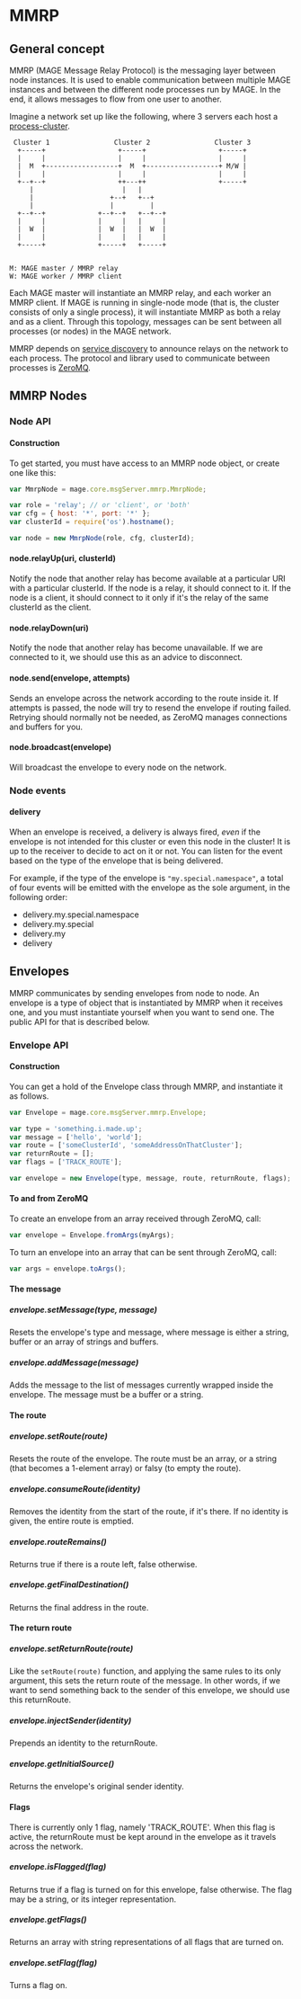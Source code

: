 # MMRP

## General concept

MMRP (MAGE Message Relay Protocol) is the messaging layer between node instances. It is used to
enable communication between multiple MAGE instances and between the different node processes run by
MAGE. In the end, it allows messages to flow from one user to another.

Imagine a network set up like the following, where 3 servers each host a
[process-cluster](http://nodejs.org/docs/latest/api/cluster.html).

```
 Cluster 1                Cluster 2                Cluster 3
  +-----+                  +-----+                  +-----+
  |     |                  |     |                  |     |
  |  M  +------------------+  M  +------------------+ M/W |
  |     |                  |     |                  |     |
  +--+--+                  ++---++                  +-----+
     |                      |   |
     |                   +--+   +--+
     |                   |         |
  +--+--+             +--+--+   +--+--+
  |     |             |     |   |     |
  |  W  |             |  W  |   |  W  |
  |     |             |     |   |     |
  +-----+             +-----+   +-----+


M: MAGE master / MMRP relay
W: MAGE worker / MMRP client
```

Each MAGE master will instantiate an MMRP relay, and each worker an MMRP client. If MAGE is running
in single-node mode (that is, the cluster consists of only a single process), it will instantiate
MMRP as both a relay and as a client. Through this topology, messages can be sent between all
processes (or nodes) in the MAGE network.

MMRP depends on [service discovery](../../serviceDiscovery/Readme.md) to announce relays on the
network to each process. The protocol and library used to communicate between processes is
[ZeroMQ](http://zeromq.org/).


## MMRP Nodes

### Node API

#### Construction

To get started, you must have access to an MMRP node object, or create one like this:

```js
var MmrpNode = mage.core.msgServer.mmrp.MmrpNode;

var role = 'relay'; // or 'client', or 'both'
var cfg = { host: '*', port: '*' };
var clusterId = require('os').hostname();

var node = new MmrpNode(role, cfg, clusterId);
```

#### node.relayUp(uri, clusterId)

Notify the node that another relay has become available at a particular URI with a particular
clusterId. If the node is a relay, it should connect to it. If the node is a client, it should
connect to it only if it's the relay of the same clusterId as the client.

#### node.relayDown(uri)

Notify the node that another relay has become unavailable. If we are connected to it, we should use
this as an advice to disconnect.

#### node.send(envelope, attempts)

Sends an envelope across the network according to the route inside it. If attempts is passed, the
node will try to resend the envelope if routing failed. Retrying should normally not be needed, as
ZeroMQ manages connections and buffers for you.

#### node.broadcast(envelope)

Will broadcast the envelope to every node on the network.


### Node events

#### delivery

When an envelope is received, a delivery is always fired, *even* if the envelope is not intended for
this cluster or even this node in the cluster! It is up to the receiver to decide to act on it or
not. You can listen for the event based on the type of the envelope that is being delivered.

For example, if the type of the envelope is `"my.special.namespace"`, a total of four events will
be emitted with the envelope as the sole argument, in the following order:

- delivery.my.special.namespace
- delivery.my.special
- delivery.my
- delivery


## Envelopes

MMRP communicates by sending envelopes from node to node. An envelope is a type of object that is
instantiated by MMRP when it receives one, and you must instantiate yourself when you want to send
one. The public API for that is described below.


### Envelope API

#### Construction

You can get a hold of the Envelope class through MMRP, and instantiate it as follows.

```js
var Envelope = mage.core.msgServer.mmrp.Envelope;

var type = 'something.i.made.up';
var message = ['hello', 'world'];
var route = ['someClusterId', 'someAddressOnThatCluster'];
var returnRoute = [];
var flags = ['TRACK_ROUTE'];

var envelope = new Envelope(type, message, route, returnRoute, flags);
```

#### To and from ZeroMQ

To create an envelope from an array received through ZeroMQ, call:

```js
var envelope = Envelope.fromArgs(myArgs);
```

To turn an envelope into an array that can be sent through ZeroMQ, call:

```js
var args = envelope.toArgs();
```


#### The message

##### envelope.setMessage(type, message)

Resets the envelope's type and message, where message is either a string, buffer or an array of
strings and buffers.

##### envelope.addMessage(message)

Adds the message to the list of messages currently wrapped inside the envelope. The message must be
a buffer or a string.


#### The route

##### envelope.setRoute(route)

Resets the route of the envelope. The route must be an array, or a string (that becomes a 1-element
array) or falsy (to empty the route).

##### envelope.consumeRoute(identity)

Removes the identity from the start of the route, if it's there. If no identity is given, the entire
route is emptied.

##### envelope.routeRemains()

Returns true if there is a route left, false otherwise.

##### envelope.getFinalDestination()

Returns the final address in the route.


#### The return route

##### envelope.setReturnRoute(route)

Like the `setRoute(route)` function, and applying the same rules to its only argument, this sets
the return route of the message. In other words, if we want to send something back to the sender of
this envelope, we should use this returnRoute.

##### envelope.injectSender(identity)

Prepends an identity to the returnRoute.

##### envelope.getInitialSource()

Returns the envelope's original sender identity.


#### Flags

There is currently only 1 flag, namely 'TRACK_ROUTE'. When this flag is active, the returnRoute must
be kept around in the envelope as it travels across the network.

##### envelope.isFlagged(flag)

Returns true if a flag is turned on for this envelope, false otherwise. The flag may be a string, or
its integer representation.

##### envelope.getFlags()

Returns an array with string representations of all flags that are turned on.

##### envelope.setFlag(flag)

Turns a flag on.
